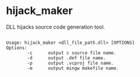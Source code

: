 # hijack_maker
DLL hijacks source code generation tool.

<pre><code>
Usage: hijack_maker &lt;dll_file_path.dll&gt; [OPTIONS]
Options:
        -c      output c source file name.
        -d      output .def file name.
        -p      output .vcproj file name.
        -m      output mingw makefile name.
</code></pre>
